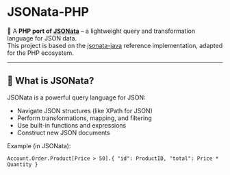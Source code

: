 # JSONata-PHP

🚀 A **PHP port of [JSONata](https://jsonata.org/)** – a lightweight query and transformation language for JSON data.  
This project is based on the [jsonata-java](https://github.com/IBM/jsonata-java) reference implementation, adapted for the PHP ecosystem.

---

## 📌 What is JSONata?

JSONata is a powerful query language for JSON:
- Navigate JSON structures (like XPath for JSON)
- Perform transformations, mapping, and filtering
- Use built-in functions and expressions
- Construct new JSON documents

Example (in JSONata):

```jsonata
Account.Order.Product[Price > 50].{ "id": ProductID, "total": Price * Quantity }
